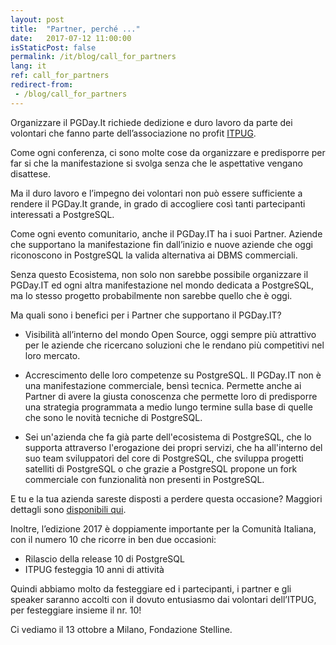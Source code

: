 ```yaml
---
layout: post
title:  "Partner, perché ..."
date:   2017-07-12 11:00:00
isStaticPost: false
permalink: /it/blog/call_for_partners
lang: it
ref: call_for_partners
redirect-from:
 - /blog/call_for_partners
---
```


Organizzare il PGDay.It richiede dedizione e duro lavoro da parte dei volontari che fanno parte dell’associazione no profit [ITPUG](http://www.itpug.org/index.it.html).

Come ogni conferenza, ci sono molte cose da organizzare e predisporre per far si che la manifestazione si svolga senza che le aspettative vengano disattese.

Ma il duro lavoro e l’impegno dei volontari non può essere sufficiente a rendere il PGDay.It grande, in grado di accogliere così tanti partecipanti interessati a PostgreSQL.

Come ogni evento comunitario, anche il PGDay.IT ha i suoi Partner. Aziende che supportano la manifestazione fin dall’inizio e nuove aziende che oggi riconoscono in PostgreSQL la valida alternativa ai DBMS commerciali.

Senza questo Ecosistema, non solo non sarebbe possibile organizzare il PGDay.IT ed ogni altra manifestazione nel mondo dedicata a PostgreSQL, ma lo stesso progetto probabilmente non sarebbe quello che è oggi.

Ma quali sono i benefici per i Partner che supportano il PGDay.IT?

* Visibilità all’interno del mondo Open Source, oggi sempre più attrattivo per le aziende che ricercano soluzioni che le rendano più competitivi nel loro mercato.

* Accrescimento delle loro competenze su PostgreSQL. Il PGDay.IT non è una manifestazione commerciale, bensì tecnica. Permette anche ai Partner di avere la giusta conoscenza che permette loro di predisporre una strategia programmata a medio lungo termine sulla base di quelle che sono le novità tecniche di PostgreSQL.

* Sei un'azienda che fa già parte dell'ecosistema di PostgreSQL, che lo supporta attraverso l'erogazione dei propri servizi, che ha all'interno del suo team sviluppatori del core di PostgreSQL, che sviluppa progetti satelliti di PostgreSQL o che grazie a PostgreSQL propone un fork commerciale con funzionalità non presenti in PostgreSQL.

E tu e la tua azienda sareste disposti a perdere questa occasione? Maggiori dettagli sono [disponibili qui](http://2017.pgday.it/assets/Diventa_Partner_IT_PGDay_2017.pdf).

Inoltre, l’edizione 2017 è doppiamente importante per la Comunità Italiana, con il numero 10 che ricorre in ben due occasioni:

* Rilascio della release 10 di PostgreSQL
* ITPUG festeggia 10 anni di attività

Quindi abbiamo molto da festeggiare ed i partecipanti, i partner e gli speaker saranno accolti con il dovuto entusiasmo dai volontari dell’ITPUG, per festeggiare insieme il nr. 10!

Ci vediamo il 13 ottobre a Milano, Fondazione Stelline.
